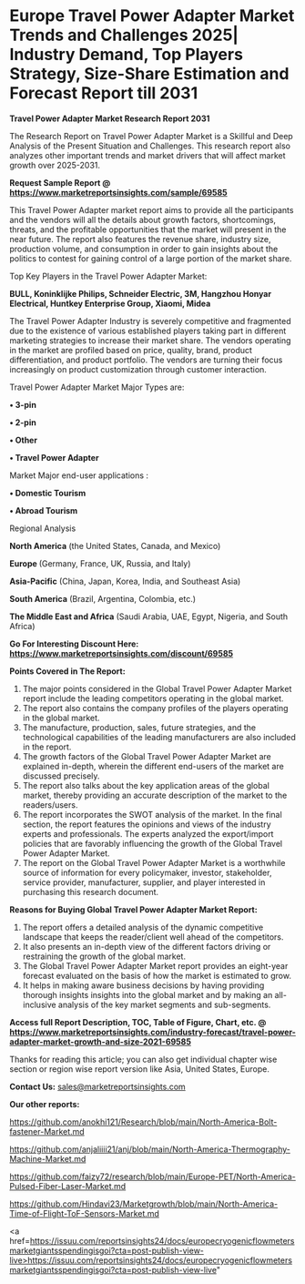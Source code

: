 # Europe Travel Power Adapter Market Trends and Challenges 2025| Industry Demand, Top Players Strategy, Size-Share Estimation and Forecast Report till 2031

<strong>Travel Power Adapter Market Research Report 2031</strong>

The Research Report on Travel Power Adapter Market is a Skillful and Deep Analysis of the Present Situation and Challenges. This research report also analyzes other important trends and market drivers that will affect market growth over 2025-2031.

<strong>Request Sample Report @ <a href=https://www.marketreportsinsights.com/sample/69585>https://www.marketreportsinsights.com/sample/69585</a></strong>

This Travel Power Adapter market report aims to provide all the participants and the vendors will all the details about growth factors, shortcomings, threats, and the profitable opportunities that the market will present in the near future. The report also features the revenue share, industry size, production volume, and consumption in order to gain insights about the politics to contest for gaining control of a large portion of the market share.

Top Key Players in the Travel Power Adapter Market:

<strong>BULL, Koninklijke Philips, Schneider Electric, 3M, Hangzhou Honyar Electrical, Huntkey Enterprise Group, Xiaomi, Midea</strong>

The Travel Power Adapter Industry is severely competitive and fragmented due to the existence of various established players taking part in different marketing strategies to increase their market share. The vendors operating in the market are profiled based on price, quality, brand, product differentiation, and product portfolio. The vendors are turning their focus increasingly on product customization through customer interaction.

Travel Power Adapter Market Major Types are:

<strong>• 3-pin

• 2-pin

• Other

• Travel Power Adapter</strong>

Market Major end-user applications :

<strong>• Domestic Tourism

• Abroad Tourism</strong>

Regional Analysis

</u><strong><b>North America</b></strong> (the United States, Canada, and Mexico)

<strong><b>Europe </b></strong>(Germany, France, UK, Russia, and Italy)

<strong><b>Asia-Pacific</b></strong> (China, Japan, Korea, India, and Southeast Asia)

<strong><b>South America</b></strong> (Brazil, Argentina, Colombia, etc.)

<strong><b>The Middle East and Africa</b></strong> (Saudi Arabia, UAE, Egypt, Nigeria, and South Africa)

<strong>Go For Interesting Discount Here: <a href=https://www.marketreportsinsights.com/discount/69585>https://www.marketreportsinsights.com/discount/69585</a></strong>

<strong>Points Covered in The Report:</strong>
<ol>
  <li>The major points considered in the Global Travel Power Adapter Market report include the leading competitors operating in the global market.</li>
  <li>The report also contains the company profiles of the players operating in the global market.</li>
  <li>The manufacture, production, sales, future strategies, and the technological capabilities of the leading manufacturers are also included in the report.</li>
  <li>The growth factors of the Global Travel Power Adapter Market are explained in-depth, wherein the different end-users of the market are discussed precisely.</li>
  <li>The report also talks about the key application areas of the global market, thereby providing an accurate description of the market to the readers/users.</li>
  <li>The report incorporates the SWOT analysis of the market. In the final section, the report features the opinions and views of the industry experts and professionals. The experts analyzed the export/import policies that are favorably influencing the growth of the Global Travel Power Adapter Market.</li>
  <li>The report on the Global Travel Power Adapter Market is a worthwhile source of information for every policymaker, investor, stakeholder, service provider, manufacturer, supplier, and player interested in purchasing this research document.</li>
</ol>
<strong>Reasons for Buying Global Travel Power Adapter Market Report:</strong>

<ol>
  <li>The report offers a detailed analysis of the dynamic competitive landscape that keeps the reader/client well ahead of the competitors.</li>
  <li>It also presents an in-depth view of the different factors driving or restraining the growth of the global market.</li>
  <li>The Global Travel Power Adapter Market report provides an eight-year forecast evaluated on the basis of how the market is estimated to grow.</li>
  <li>It helps in making aware business decisions by having providing thorough insights insights into the global market and by making an all-inclusive analysis of the key market segments and sub-segments.</li>
</ol>
<strong>Access full Report Description, TOC, Table of Figure, Chart, etc. @ <a href=https://www.marketreportsinsights.com/industry-forecast/travel-power-adapter-market-growth-and-size-2021-69585>https://www.marketreportsinsights.com/industry-forecast/travel-power-adapter-market-growth-and-size-2021-69585</a></strong>


Thanks for reading this article; you can also get individual chapter wise section or region wise report version like Asia, United States, Europe.

<strong>Contact Us:</strong>
sales@marketreportsinsights.com

<strong>Our other reports:</strong>

<a href=https://github.com/anokhi121/Research/blob/main/North-America-Bolt-fastener-Market.md>https://github.com/anokhi121/Research/blob/main/North-America-Bolt-fastener-Market.md</a>

<a href=https://github.com/anjaliiii21/anj/blob/main/North-America-Thermography-Machine-Market.md>https://github.com/anjaliiii21/anj/blob/main/North-America-Thermography-Machine-Market.md</a>

<a href=https://github.com/faizy72/research/blob/main/Europe-PET/North-America-Pulsed-Fiber-Laser-Market.md>https://github.com/faizy72/research/blob/main/Europe-PET/North-America-Pulsed-Fiber-Laser-Market.md</a>

<a href=https://github.com/Hindavi23/Marketgrowth/blob/main/North-America-Time-of-Flight-ToF-Sensors-Market.md>https://github.com/Hindavi23/Marketgrowth/blob/main/North-America-Time-of-Flight-ToF-Sensors-Market.md</a>

<a href=https://issuu.com/reportsinsights24/docs/europecryogenicflowmetersmarketgiantsspendingisgoi?cta=post-publish-view-live>https://issuu.com/reportsinsights24/docs/europecryogenicflowmetersmarketgiantsspendingisgoi?cta=post-publish-view-live</a>"
